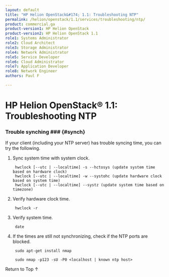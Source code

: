 ```yaml
---
layout: default
title: "HP Helion OpenStack&#174; 1.1: Troubleshooting NTP"
permalink: /helion/openstack/1.1/services/troubleshooting/ntp/
product: commercial.ga
product-version1: HP Helion OpenStack
product-version2: HP Helion OpenStack 1.1
role1: Systems Administrator 
role2: Cloud Architect 
role3: Storage Administrator 
role4: Network Administrator 
role5: Service Developer 
role6: Cloud Administrator 
role7: Application Developer 
role8: Network Engineer 
authors: Paul F

---
```

<!--PUBLISHED-->

<script>

function PageRefresh {
onLoad="window.refresh"
}

PageRefresh();

</script>
<!--

<p style="font-size: small;"> <a href="/helion/openstack/1.1/services/object/overview/">&#9664; PREV</a> | <a href="/helion/openstack/1.1/services/overview/">&#9650; UP</a> | <a href="/helion/openstack/1.1/services/reporting/overview/"> NEXT &#9654</a> </p> -->

# HP Helion OpenStack&#174; 1.1: Troubleshooting NTP

### Trouble synching ### {#synch}

If your client (including your NTP server) has trouble syncing time, you can try the following.

1. Sync system time with system clock.

		hwclock [--utc | --localtime] -s --hctosys (update system time based on hardware clock)
		hwclock [--utc | --localtime] -w --systohc (update hardware clock based on system time)
		hwclock [--utc | --localtime] --systz (update system time based on timezone)

2. Verify hardware clock time.

		hwclock -r

3. Verify system time.

		date

4. If the times are still not synchronizing, check if the NTP ports are blocked.

		sudo apt-get install nmap

		sudo nmap -p123 -sU -P0 <localhost | known ntp host>

<a href="#top" style="padding:14px 0px 14px 0px; text-decoration: none;"> Return to Top &#8593;</a>


